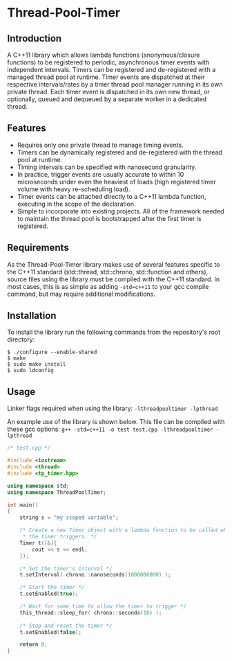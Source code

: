 Thread-Pool-Timer
=================

Introduction
------------

A C++11 library which allows lambda functions (anonymous/closure functions) to be registered to periodic, asynchronous timer events with independent intervals. Timers can be registered and de-registered with a managed thread pool at runtime. Timer events are dispatched at their respective intervals/rates by a timer thread pool manager running in its own private thread. Each timer event is dispatched in its own new thread, or optionally, queued and dequeued by a separate worker in a dedicated thread.

Features
--------
* Requires only one private thread to manage timing events.
* Timers can be dynamically registered and de-registered with the thread pool at runtime.
* Timing intervals can be specified with nanosecond granularity.
* In practice, trigger events are usually accurate to within 10 microseconds under even the heaviest of loads (high registered timer volume with heavy re-scheduling load).
* Timer events can be attached directly to a C++11 lambda function, executing in the scope of the declaration.
* Simple to incorporate into existing projects. All of the framework needed to maintain the thread pool is bootstrapped after the first timer is registered.

Requirements
------------

As the Thread-Pool-Timer library makes use of several features specific to the C++11 standard (std::thread, std::chrono, std::function and others), source files using the library must be compiled with the C++11 standard. In most cases, this is as simple as adding `-std=c++11` to your gcc compile command, but may require additional modifications.

Installation
------------

To install the library run the following commands from the repository's root directory:

```
$ ./configure --enable-shared
$ make
$ sudo make install
$ sudo ldconfig
```

Usage
-----

Linker flags required when using the library: `-lthreadpooltimer -lpthread`

An example use of the library is shown below. This file can be compiled with these gcc options: `g++ -std=c++11 -o test test.cpp -lthreadpooltimer -lpthread`

```cpp
/* test.cpp */

#include <iostream>
#include <thread>
#include <tp_timer.hpp>

using namespace std;
using namespace ThreadPoolTimer;

int main()
{
    string s = "my scoped variable";

    /* Create a new Timer object with a lambda function to be called when
     * the timer triggers. */
    Timer t([&]{
        cout << s << endl;
    });

    /* Set the timer's interval */
    t.setInterval( chrono::nanoseconds(1000000000) );

    /* Start the timer */
    t.setEnabled(true);

    /* Wait for some time to allow the timer to trigger */
    this_thread::sleep_for( chrono::seconds(10) );
    
    /* Stop and reset the timer */
    t.setEnabled(false);

    return 0;
}
```
